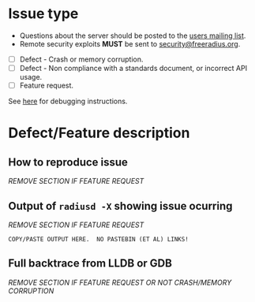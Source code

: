 # Issue type
- Questions about the server should be posted to the [users mailing list](http://freeradius.org/list/users.html).
- Remote security exploits **MUST** be sent to security@freeradius.org.
- [ ] Defect - Crash or memory corruption.
- [ ] Defect - Non compliance with a standards document, or incorrect API usage.
- [ ] Feature request.

See [here](https://github.com/FreeRADIUS/freeradius-server/blob/v3.1.x/doc/bugs) for debugging instructions.

# Defect/Feature description
## How to reproduce issue
*REMOVE SECTION IF FEATURE REQUEST*
 
## Output of ``radiusd -X`` showing issue ocurring
*REMOVE SECTION IF FEATURE REQUEST*

```text
COPY/PASTE OUTPUT HERE.  NO PASTEBIN (ET AL) LINKS!
```
## Full backtrace from LLDB or GDB
*REMOVE SECTION IF FEATURE REQUEST OR NOT CRASH/MEMORY CORRUPTION*
